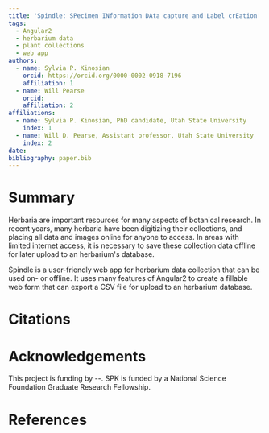 ```yaml
---
title: 'Spindle: SPecimen INformation DAta capture and Label crEation'
tags:
  - Angular2
  - herbarium data
  - plant collections
  - web app
authors:
  - name: Sylvia P. Kinosian
    orcid: https://orcid.org/0000-0002-0918-7196
    affiliation: 1
  - name: Will Pearse
    orcid:
    affiliation: 2
affiliations:
  - name: Sylvia P. Kinosian, PhD candidate, Utah State University
    index: 1
  - name: Will D. Pearse, Assistant professor, Utah State University
    index: 2
date:
bibliography: paper.bib
---
```


# Summary

Herbaria are important resources for many aspects of botanical research. In recent years, many herbaria have been digitizing their collections, and placing all data and images online for anyone to access. In areas with limited internet access, it is necessary to save these collection data offline for later upload to an herbarium's database. 

Spindle is a user-friendly web app for herbarium data collection that can be used on- or offline. It uses many features of Angular2 to create a fillable web form that can export a CSV file for upload to an herbarium database. 

# Citations

# Acknowledgements

This project is funding by --. SPK is funded by a National Science Foundation Graduate Research Fellowship.

# References
